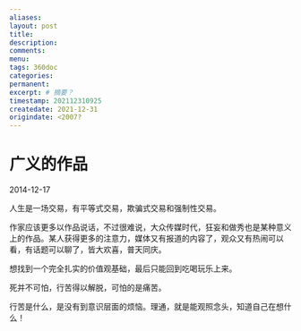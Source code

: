 ```yaml
---
aliases:
layout: post
title:
description:
comments:
menu:
tags: 360doc 
categories:
permanent: 
excerpt: # 摘要？
timestamp: 202112310925
createdate: 2021-12-31
origindate: <2007?
---
```



# 广义的作品

2014-12-17  

人生是一场交易，有平等式交易，欺骗式交易和强制性交易。

作家应该更多以作品说话，不过很难说，大众传媒时代，狂妄和做秀也是某种意义上的作品。某人获得更多的注意力，媒体又有报道的内容了，观众又有热闹可以看，有话题可以聊了，皆大欢喜，普天同庆。  
  
想找到一个完全扎实的价值观基础，最后只能回到吃喝玩乐上来。  
  
死并不可怕，行苦得以解脱，可怕的是痛苦。  
  
行苦是什么，是没有到意识层面的烦恼。理通，就是能观照念头，知道自己在想什么！
